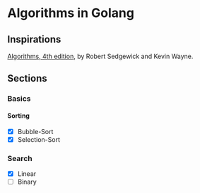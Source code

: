 # Algorithms in Golang

## Inspirations
[Algorithms, 4th edition](https://algs4.cs.princeton.edu), by Robert Sedgewick and Kevin Wayne. 

## Sections
### Basics
#### Sorting
- [x] Bubble-Sort
- [x] Selection-Sort

### Search
- [x] Linear
- [ ] Binary 
